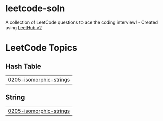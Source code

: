 # leetcode-soln
A collection of LeetCode questions to ace the coding interview! - Created using [LeetHub v2](https://github.com/arunbhardwaj/LeetHub-2.0)

<!---LeetCode Topics Start-->
# LeetCode Topics
## Hash Table
|  |
| ------- |
| [0205-isomorphic-strings](https://github.com/indreshgit10/leetcode-soln/tree/master/0205-isomorphic-strings) |
## String
|  |
| ------- |
| [0205-isomorphic-strings](https://github.com/indreshgit10/leetcode-soln/tree/master/0205-isomorphic-strings) |
<!---LeetCode Topics End-->